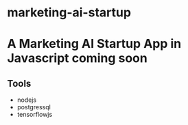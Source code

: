 # marketing-ai-startup

# A Marketing AI Startup App in Javascript coming soon

## Tools

- nodejs
- postgressql
- tensorflowjs
